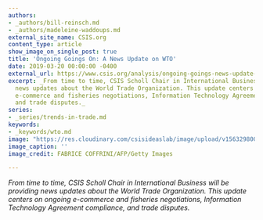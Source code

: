 ```yaml
---
authors:
- _authors/bill-reinsch.md
- _authors/madeleine-waddoups.md
external_site_name: CSIS.org
content_type: article
show_image_on_single_post: true
title: 'Ongoing Goings On: A News Update on WTO'
date: 2019-03-20 00:00:00 -0400
external_url: https://www.csis.org/analysis/ongoing-goings-news-update-wto
excerpt: _From time to time, CSIS Scholl Chair in International Business will be providing
  news updates about the World Trade Organization. This update centers on ongoing
  e-commerce and fisheries negotiations, Information Technology Agreement compliance,
  and trade disputes._
series:
- _series/trends-in-trade.md
keywords:
- _keywords/wto.md
image: "https://res.cloudinary.com/csisideaslab/image/upload/v1563298002/trade-guys/190320_WTO-compressor.jpg"
image_caption: ''
image_credit: FABRICE COFFRINI/AFP/Getty Images

---
```

_From time to time, CSIS Scholl Chair in International Business will be providing news updates about the World Trade Organization. This update centers on ongoing e-commerce and fisheries negotiations, Information Technology Agreement compliance, and trade disputes._